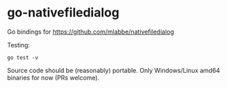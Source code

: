 # go-nativefiledialog
Go bindings for https://github.com/mlabbe/nativefiledialog

Testing:
```
go test -v
```

Source code should be (reasonably) portable.
Only Windows/Linux amd64 binaries for now (PRs welcome).
